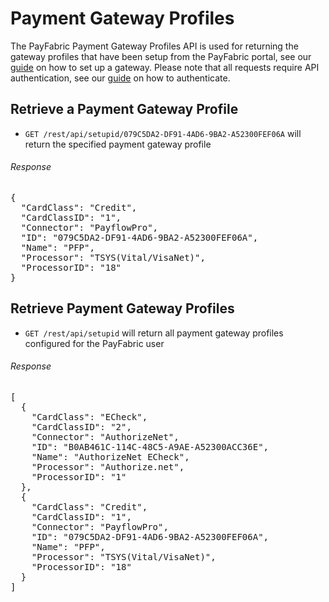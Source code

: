 Payment Gateway Profiles
========================

The PayFabric Payment Gateway Profiles API is used for returning the gateway profiles that have been setup from the PayFabric portal, see our [guide](https://github.com/PayFabric/Portal/blob/master/Sections/Configure%20Portal.md#gateway-profile) on how to set up a gateway.  Please note that all requests require API authentication, see our [guide](Authentication.md) on how to authenticate.

Retrieve a Payment Gateway Profile
----------------------------------

* `GET /rest/api/setupid/079C5DA2-DF91-4AD6-9BA2-A52300FEF06A` will return the specified payment gateway profile 
 
###### Response
<pre>
{
  "CardClass": "Credit",
  "CardClassID": "1",
  "Connector": "PayflowPro",
  "ID": "079C5DA2-DF91-4AD6-9BA2-A52300FEF06A",
  "Name": "PFP",
  "Processor": "TSYS(Vital/VisaNet)",
  "ProcessorID": "18"
}
</pre>

Retrieve Payment Gateway Profiles
---------------------------------

* `GET /rest/api/setupid` will return all payment gateway profiles configured for the PayFabric user
 
###### Response
<pre>
[
  {
    "CardClass": "ECheck",
    "CardClassID": "2",
    "Connector": "AuthorizeNet",
    "ID": "B0AB461C-114C-48C5-A9AE-A52300ACC36E",
    "Name": "AuthorizeNet ECheck",
    "Processor": "Authorize.net",
    "ProcessorID": "1"
  },
  {
    "CardClass": "Credit",
    "CardClassID": "1",
    "Connector": "PayflowPro",
    "ID": "079C5DA2-DF91-4AD6-9BA2-A52300FEF06A",
    "Name": "PFP",
    "Processor": "TSYS(Vital/VisaNet)",
    "ProcessorID": "18"
  }
]
</pre>
